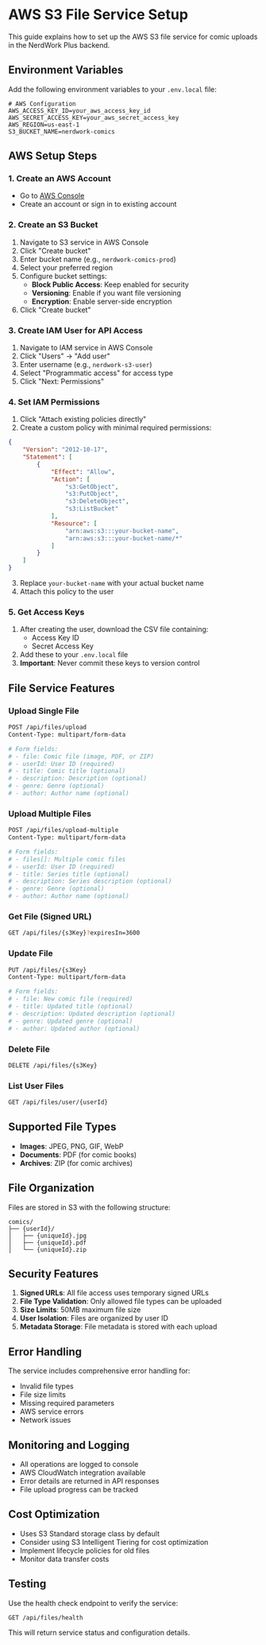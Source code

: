 # AWS S3 File Service Setup

This guide explains how to set up the AWS S3 file service for comic uploads in the NerdWork Plus backend.

## Environment Variables

Add the following environment variables to your `.env.local` file:

```env
# AWS Configuration
AWS_ACCESS_KEY_ID=your_aws_access_key_id
AWS_SECRET_ACCESS_KEY=your_aws_secret_access_key
AWS_REGION=us-east-1
S3_BUCKET_NAME=nerdwork-comics
```

## AWS Setup Steps

### 1. Create an AWS Account
- Go to [AWS Console](https://aws.amazon.com/console/)
- Create an account or sign in to existing account

### 2. Create an S3 Bucket
1. Navigate to S3 service in AWS Console
2. Click "Create bucket"
3. Enter bucket name (e.g., `nerdwork-comics-prod`)
4. Select your preferred region
5. Configure bucket settings:
   - **Block Public Access**: Keep enabled for security
   - **Versioning**: Enable if you want file versioning
   - **Encryption**: Enable server-side encryption
6. Click "Create bucket"

### 3. Create IAM User for API Access
1. Navigate to IAM service in AWS Console
2. Click "Users" → "Add user"
3. Enter username (e.g., `nerdwork-s3-user`)
4. Select "Programmatic access" for access type
5. Click "Next: Permissions"

### 4. Set IAM Permissions
1. Click "Attach existing policies directly"
2. Create a custom policy with minimal required permissions:

```json
{
    "Version": "2012-10-17",
    "Statement": [
        {
            "Effect": "Allow",
            "Action": [
                "s3:GetObject",
                "s3:PutObject",
                "s3:DeleteObject",
                "s3:ListBucket"
            ],
            "Resource": [
                "arn:aws:s3:::your-bucket-name",
                "arn:aws:s3:::your-bucket-name/*"
            ]
        }
    ]
}
```

3. Replace `your-bucket-name` with your actual bucket name
4. Attach this policy to the user

### 5. Get Access Keys
1. After creating the user, download the CSV file containing:
   - Access Key ID
   - Secret Access Key
2. Add these to your `.env.local` file
3. **Important**: Never commit these keys to version control

## File Service Features

### Upload Single File
```bash
POST /api/files/upload
Content-Type: multipart/form-data

# Form fields:
# - file: Comic file (image, PDF, or ZIP)
# - userId: User ID (required)
# - title: Comic title (optional)
# - description: Description (optional)
# - genre: Genre (optional)
# - author: Author name (optional)
```

### Upload Multiple Files
```bash
POST /api/files/upload-multiple
Content-Type: multipart/form-data

# Form fields:
# - files[]: Multiple comic files
# - userId: User ID (required)
# - title: Series title (optional)
# - description: Series description (optional)
# - genre: Genre (optional)
# - author: Author name (optional)
```

### Get File (Signed URL)
```bash
GET /api/files/{s3Key}?expiresIn=3600
```

### Update File
```bash
PUT /api/files/{s3Key}
Content-Type: multipart/form-data

# Form fields:
# - file: New comic file (required)
# - title: Updated title (optional)
# - description: Updated description (optional)
# - genre: Updated genre (optional)
# - author: Updated author (optional)
```

### Delete File
```bash
DELETE /api/files/{s3Key}
```

### List User Files
```bash
GET /api/files/user/{userId}
```

## Supported File Types

- **Images**: JPEG, PNG, GIF, WebP
- **Documents**: PDF (for comic books)
- **Archives**: ZIP (for comic archives)

## File Organization

Files are stored in S3 with the following structure:
```
comics/
├── {userId}/
│   ├── {uniqueId}.jpg
│   ├── {uniqueId}.pdf
│   └── {uniqueId}.zip
```

## Security Features

1. **Signed URLs**: All file access uses temporary signed URLs
2. **File Type Validation**: Only allowed file types can be uploaded
3. **Size Limits**: 50MB maximum file size
4. **User Isolation**: Files are organized by user ID
5. **Metadata Storage**: File metadata is stored with each upload

## Error Handling

The service includes comprehensive error handling for:
- Invalid file types
- File size limits
- Missing required parameters
- AWS service errors
- Network issues

## Monitoring and Logging

- All operations are logged to console
- AWS CloudWatch integration available
- Error details are returned in API responses
- File upload progress can be tracked

## Cost Optimization

- Uses S3 Standard storage class by default
- Consider using S3 Intelligent Tiering for cost optimization
- Implement lifecycle policies for old files
- Monitor data transfer costs

## Testing

Use the health check endpoint to verify the service:
```bash
GET /api/files/health
```

This will return service status and configuration details.